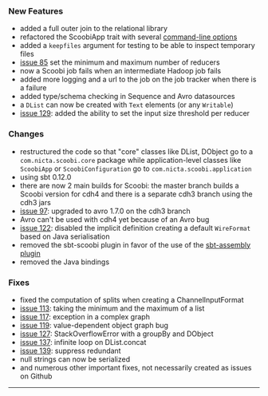 ### New Features

 * added a full outer join to the relational library
 * refactored the ScoobiApp trait with several [command-line options](http://nicta.github.com/scoobi/guide/Application.html#Application)
 * added a `keepfiles` argument for testing to be able to inspect temporary files
 * [issue 85](https://github.com/NICTA/scoobi/issues/85) set the minimum and maximum number of reducers
 * now a Scoobi job fails when an intermediate Hadoop job fails
 * added more logging and a url to the job on the job tracker when there is a failure
 * added type/schema checking in Sequence and Avro datasources
 * a `DList` can now be created with `Text` elements (or any `Writable`)
 * [issue 129](https://github.com/NICTA/scoobi/issues/129): added the ability to set the input size threshold per reducer

### Changes

 * restructured the code so that "core" classes like DList, DObject go to a `com.nicta.scoobi.core` package while application-level classes like `ScoobiApp` or `ScoobiConfiguration` go to `com.nicta.scoobi.application`
 * using sbt 0.12.0
 * there are now 2 main builds for Scoobi: the master branch builds a Scoobi version for cdh4 and there is a separate cdh3 branch using the cdh3 jars
 * [issue 97](https://github.com/NICTA/scoobi/issues/97): upgraded to avro 1.7.0 on the cdh3 branch
 * Avro can't be used with cdh4 yet because of an Avro bug
 * [issue 122](https://github.com/NICTA/scoobi/issues/122): disabled the implicit definition creating a default `WireFormat` based on Java serialisation
 * removed the sbt-scoobi plugin in favor of the use of the [sbt-assembly plugin](http://nicta.github.com/scoobi/guide/Deployment.html#Deployment)
 * removed the Java bindings

### Fixes

 * fixed the computation of splits when creating a ChannelInputFormat
 * [issue 113](https://github.com/NICTA/scoobi/issues/113): taking the minimum and the maximum of a list
 * [issue 117](https://github.com/NICTA/scoobi/issues/117): exception in a complex graph
 * [issue 119](https://github.com/NICTA/scoobi/issues/119): value-dependent object graph bug
 * [issue 127](https://github.com/NICTA/scoobi/issues/127): StackOverflowError with a groupBy and DObject
 * [issue 137](https://github.com/NICTA/scoobi/issues/137): infinite loop on DList.concat
 * [issue 139](https://github.com/NICTA/scoobi/issues/139): suppress redundant
 * null strings can now be serialized
 * and numerous other important fixes, not necessarily created as issues on Github

------ 
